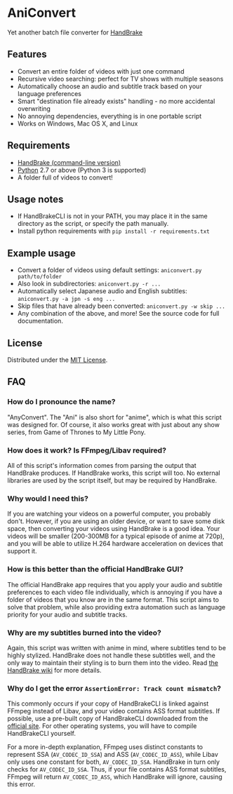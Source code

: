 # AniConvert

Yet another batch file converter for [HandBrake](https://handbrake.fr/)

## Features

- Convert an entire folder of videos with just one command
- Recursive video searching: perfect for TV shows with multiple seasons
- Automatically choose an audio and subtitle track based on your language preferences
- Smart "destination file already exists" handling - no more accidental overwriting
- No annoying dependencies, everything is in one portable script
- Works on Windows, Mac OS X, and Linux

## Requirements

- [HandBrake (command-line version)](https://handbrake.fr/downloads2.php)
- [Python](https://www.python.org/downloads/) 2.7 or above (Python 3 is supported)
- A folder full of videos to convert!

## Usage notes

- If HandBrakeCLI is not in your PATH, you may place it in the same directory as
the script, or specify the path manually.
- Install python requirements with `pip install -r requirements.txt`

## Example usage

- Convert a folder of videos using default settings: `aniconvert.py path/to/folder`
- Also look in subdirectories: `aniconvert.py -r ...`
- Automatically select Japanese audio and English subtitles: `aniconvert.py -a jpn -s eng ...`
- Skip files that have already been converted: `aniconvert.py -w skip ...`
- Any combination of the above, and more! See the source code for full documentation.

## License

Distributed under the [MIT License](http://opensource.org/licenses/MIT).

## FAQ

### How do I pronounce the name?

"AnyConvert". The "Ani" is also short for "anime", which is what this script
was designed for. Of course, it also works great with just about any show
series, from Game of Thrones to My Little Pony.

### How does it work? Is FFmpeg/Libav required?

All of this script's information comes from parsing the output that
HandBrake produces. If HandBrake works, this script will too. No external
libraries are used by the script itself, but may be required by HandBrake.

### Why would I need this?

If you are watching your videos on a powerful computer, you probably don't.
However, if you are using an older device, or want to save some disk space,
then converting your videos using HandBrake is a good idea. Your videos will
be smaller (200-300MB for a typical episode of anime at 720p), and you will
be able to utilize H.264 hardware acceleration on devices that support it.

### How is this better than the official HandBrake GUI?

The official HandBrake app requires that you apply your audio and subtitle
preferences to each video file individually, which is annoying if you have
a folder of videos that you know are in the same format. This script aims to
solve that problem, while also providing extra automation such as language
priority for your audio and subtitle tracks.

### Why are my subtitles burned into the video?

Again, this script was written with anime in mind, where subtitles tend to
be highly stylized. HandBrake does not handle these subtitles well, and the
only way to maintain their styling is to burn them into the video. Read
[the HandBrake wiki](https://trac.handbrake.fr/wiki/Subtitles#wikipage)
for more details.

### Why do I get the error `AssertionError: Track count mismatch`?

This commonly occurs if your copy of HandBrakeCLI is linked against FFmpeg
instead of Libav, and your video contains ASS format subtitles. If possible,
use a pre-built copy of HandBrakeCLI downloaded from the
[official site](https://handbrake.fr/downloads2.php). For other operating
systems, you will have to compile HandBrakeCLI yourself.

For a more in-depth explanation, FFmpeg uses distinct constants to represent
SSA (`AV_CODEC_ID_SSA`) and ASS (`AV_CODEC_ID_ASS`), while Libav only uses
one constant for both, `AV_CODEC_ID_SSA`. HandBrake in turn only checks for
`AV_CODEC_ID_SSA`. Thus, if your file contains ASS format subtitles, FFmpeg
will return `AV_CODEC_ID_ASS`, which HandBrake will ignore, causing this error.
